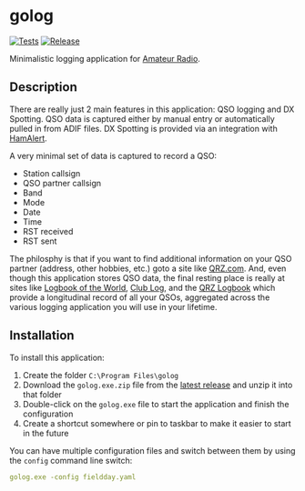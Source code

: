 # golog

[![Tests](https://github.com/bbathe/golog/workflows/Tests/badge.svg)](https://github.com/bbathe/golog/actions) [![Release](https://github.com/bbathe/golog/workflows/Release/badge.svg)](https://github.com/bbathe/golog/actions)

Minimalistic logging application for [Amateur Radio](https://www.arrl.org).

## Description
There are really just 2 main features in this application: QSO logging and DX Spotting.  QSO data is captured either by manual entry or automatically pulled in from ADIF files. DX Spotting is provided via an integration with [HamAlert](https://hamalert.org).

A very minimal set of data is captured to record a QSO:
* Station callsign
* QSO partner callsign
* Band
* Mode
* Date
* Time
* RST received
* RST sent

The philosphy is that if you want to find additional information on your QSO partner (address, other hobbies, etc.) goto a site like [QRZ.com](https://www.qrz.com).  And, even though this application stores QSO data, the final resting place is really at sites like [Logbook of the World](https://lotw.arrl.org), [Club Log](https://clublog.org), and the [QRZ Logbook](https://logbook.qrz.com) which provide a longitudinal record of all your QSOs, aggregated across the various logging application you will use in your lifetime.

## Installation
To install this application:

1. Create the folder `C:\Program Files\golog`
2. Download the `golog.exe.zip` file from the [latest release](https://github.com/bbathe/golog/releases) and unzip it into that folder
3. Double-click on the `golog.exe` file to start the application and finish the configuration
4. Create a shortcut somewhere or pin to taskbar to make it easier to start in the future

You can have multiple configuration files and switch between them by using the `config` command line switch:
  ```yaml
  golog.exe -config fieldday.yaml
  ```